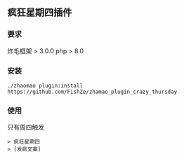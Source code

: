 ## 疯狂星期四插件


### 要求
炸毛框架 > 3.0.0
php > 8.0

### 安装
```
./zhaomao plugin:install https://github.com/FishZe/zhamao_plugin_crazy_thursday
```

### 使用

只有周四触发

```
> 疯狂星期四
> [发疯文案]
```